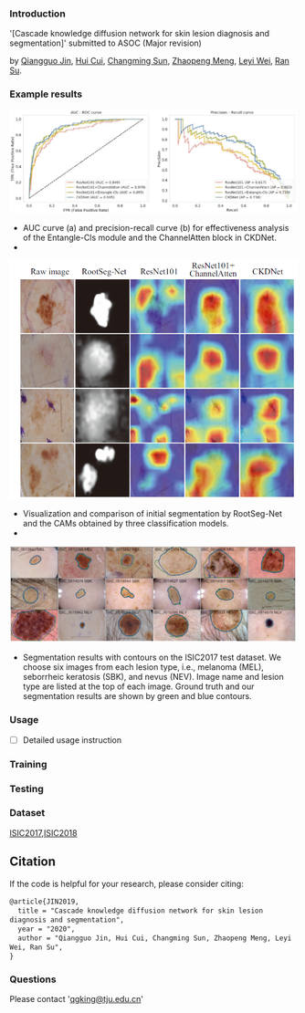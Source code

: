 ### Introduction

'[Cascade knowledge diffusion network for skin lesion diagnosis and segmentation]' submitted to ASOC (Major revision)

by [Qiangguo Jin](https://scholar.google.com/citations?user=USoKG48AAAAJ), [Hui Cui](https://scholars.latrobe.edu.au/display/lcui), [Changming Sun](https://vision-cdc.csiro.au/changming.sun/), [Zhaopeng Meng](http://cic.tju.edu.cn/info/1170/2451.htm), [Leyi Wei](https://scholar.google.com/citations?user=0EAV03MAAAAJ&hl=zh-CN&oi=ao), [Ran Su](http://www.escience.cn/people/suran/index.html). 

### Example results  

![](results/cls_res.png)
- AUC curve (a) and precision-recall curve (b) for effectiveness analysis of the Entangle-Cls module and the ChannelAtten block in
CKDNet.
- 
![](results/cls_res1.png)
- Visualization and comparison of initial segmentation by RootSeg-Net and the CAMs obtained by three classification models.
- 
![](results/seg_res.png)
- Segmentation results with contours on the ISIC2017 test dataset. We choose six images from each lesion type, i.e., melanoma (MEL),
seborrheic keratosis (SBK), and nevus (NEV). Image name and lesion type are listed at the top of each image. Ground truth and our segmentation
results are shown by green and blue contours.

### Usage
 - [ ] Detailed usage instruction
  
### Training

### Testing

### Dataset
[ISIC2017](https://challenge.isic-archive.com/landing/2017),[ISIC2018](https://challenge.isic-archive.com/landing/2018)

## Citation

If the code is helpful for your research, please consider citing:

  ```shell
  @article{JIN2019,
    title = "Cascade knowledge diffusion network for skin lesion diagnosis and segmentation",
    year = "2020",
    author = "Qiangguo Jin, Hui Cui, Changming Sun, Zhaopeng Meng, Leyi Wei, Ran Su",
  }

  ```


### Questions

Please contact 'qgking@tju.edu.cn'
